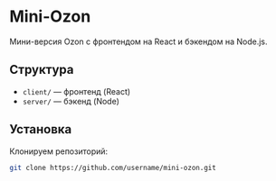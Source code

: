 # Mini-Ozon

Мини-версия Ozon с фронтендом на React и бэкендом на Node.js.

## Структура

- `client/` — фронтенд (React)
- `server/` — бэкенд (Node)

## Установка

Клонируем репозиторий:
```bash
git clone https://github.com/username/mini-ozon.git
